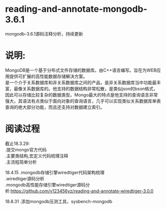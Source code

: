 # reading-and-annotate-mongodb-3.6.1
mongodb-3.6.1源码注释分析，持续更新

说明:  
===================================     
MongoDB是一个基于分布式文件存储的数据库。由C++语言编写。旨在为WEB应用提供可扩展的高性能数据存储解决方案。  
是一个介于关系数据库和非关系数据库之间的产品，是非关系数据库当中功能最丰富，最像关系数据库的。他支持的数据结构非常松散，是类似json的bson格式，因此可以存储比较复杂的数据类型。Mongo最大的特点是他支持的查询语言非常强大，其语法有点类似于面向对象的查询语言，几乎可以实现类似关系数据库单表查询的绝大部分功能，而且还支持对数据建立索引。  


阅读过程  
===================================  
截止18.3.29:  
	.提交mongo官方代码    
	.主要类结构,宏定义代码梳理注释  
	.主流程简单分析  
	
18.4.15
    .mongodb存储引擎wiredtiger代码架构梳理    
	.wiredtiger源码分析    
	.mongodb高性能存储引擎wiredtiger源码分析:https://github.com/y123456yz/reading-and-annotate-wiredtiger-3.0.0   

18.8.31
    .添加mongodb压测工具，sysbench-mongodb  
	